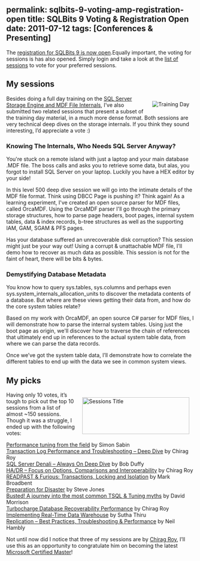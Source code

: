 permalink: sqlbits-9-voting-amp-registration-open
title: SQLBits 9 Voting & Registration Open
date: 2011-07-12
tags: [Conferences & Presenting]
---
The [registration for SQLBits 9 is now open](http://sqlbits.com/information/Pricing.aspx).Equally important, the voting for sessions is has also opened. Simply login and take a look at the [list of sessions](http://sqlbits.com/information/PublicSessions.aspx) to vote for your preferred sessions.

<!-- more -->

## My sessions

<img style="margin: 15px; display: inline; float: right;" alt="Training Day" src="http://sqlbits.com/images/SQLBits/SQLBitsTrainingDay.png" align="right" />

Besides doing a full day training on the [SQL Server Storage Engine and MDF File Internals](http://sqlbits.com/information/Event9/SQL_Server_Storage_Engine_and_MDF_File_Internals/TrainingDetails.aspx), I’ve also submitted two related sessions that present a subset of the training day material, in a much more dense format. Both sessions are very technical deep dives on the storage internals. If you think they sound interesting, I’d appreciate a vote :)

### Knowing The Internals, Who Needs SQL Server Anyway?

You're stuck on a remote island with just a laptop and your main database .MDF file. The boss calls and asks you to retrieve some data, but alas, you forgot to install SQL Server on your laptop. Luckily you have a HEX editor by your side!

In this level 500 deep dive session we will go into the intimate details of the MDF file format. Think using DBCC Page is pushing it? Think again! As a learning experiment, I've created an open source parser for MDF files, called OrcaMDF. Using the OrcaMDF parser I'll go through the primary storage structures, how to parse page headers, boot pages, internal system tables, data & index records, b-tree structures as well as the supporting IAM, GAM, SGAM & PFS pages.

Has your database suffered an unrecoverable disk corruption? This session might just be your way out! Using a corrupt & unattachable MDF file, I'll demo how to recover as much data as possible. This session is not for the faint of heart, there will be bits & bytes.

### Demystifying Database Metadata

You know how to query sys.tables, sys.columns and perhaps even sys.system_internals_allocation_units to discover the metadata contents of a database. But where are these views getting their data from, and how do the core system tables relate?

Based on my work with OrcaMDF, an open source C# parser for MDF files, I will demonstrate how to parse the internal system tables. Using just the boot page as origin, we'll discover how to traverse the chain of references that ultimately end up in references to the actual system table data, from where we can parse the data records.

Once we’ve got the system table data, I’ll demonstrate how to correlate the different tables to end up with the data we see in common system views.

## My picks

<img style="margin: 15px; display: inline; float: right;" alt="Sessions Title" src="http://sqlbits.com/images/headings/Sessions.png" width="286" height="98" align="right" />Having only 10 votes, it’s tough to pick out the top 10 sessions from a list of almost ~150 sessions. Though it was a struggle, I ended up with the following votes:

[Performance tuning from the field](http://sqlbits.com/Sessions/Event9/Performance_tuning_from_the_field) by Simon Sabin  
[Transaction Log Performance and Troubleshooting – Deep Dive](http://sqlbits.com/Sessions/Event9/Transaction_Log_Performance_and_Troubleshooting-Deep_Dive) by Chirag Roy  
[SQL Server Denali – Always On Deep Dive](http://sqlbits.com/Sessions/Event9/SQL_Server_Denali-Always_On_Deep_Dive) by Bob Duffy  
[HA/DR – Focus on Options, Comparisons and Interoperability](http://sqlbits.com/Sessions/Event9/HA_DR-Focus_on_Options_Comparisons_and_Interoperability) by Chirag Roy  
[READPAST & Furious: Transactions, Locking and Isolation](http://sqlbits.com/Sessions/Event9/READPAST__Furious_Transactions_Locking_and_Isolation) by Mark Broadbent  
[Preparation for Disaster](http://sqlbits.com/Sessions/Event9/Preparation_for_Disaster) by Steve Jones  
[Busted! A journey into the most common TSQL & Tuning myths](http://sqlbits.com/Sessions/Event9/Busted_A_journey_into_the_most_common_TSQL__Tuning_myths) by David Morrison  
[Turbocharge Database Recoverability Performance](http://sqlbits.com/Sessions/Event9/Turbocharge_Database_Recoverability_Performance) by Chirag Roy  
[Implementing Real-Time Data Warehouse](http://sqlbits.com/Sessions/Event9/Implementing_Real-Time_Data_Warehouse) by Sutha Thiru  
[Replication – Best Practices, Troubleshooting & Performance](http://sqlbits.com/Sessions/Event9/Replication-Best_Practices_Troubleshooting__Performance) by Neil Hambly  

Not until now did I notice that three of my sessions are by [Chirag Roy](http://sqlking.wordpress.com/), I’ll use this as an opportunity to congratulate him on becoming the latest [Microsoft Certified Master](http://www.microsoft.com/learning/en/us/certification/master-sql.aspx)!
